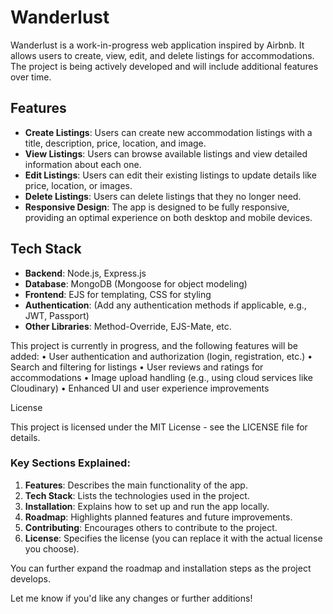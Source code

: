 # Wanderlust

Wanderlust is a work-in-progress web application inspired by Airbnb. It allows users to create, view, edit, and delete listings for accommodations. The project is being actively developed and will include additional features over time. 

## Features

- **Create Listings**: Users can create new accommodation listings with a title, description, price, location, and image.
- **View Listings**: Users can browse available listings and view detailed information about each one.
- **Edit Listings**: Users can edit their existing listings to update details like price, location, or images.
- **Delete Listings**: Users can delete listings that they no longer need.
- **Responsive Design**: The app is designed to be fully responsive, providing an optimal experience on both desktop and mobile devices.

## Tech Stack

- **Backend**: Node.js, Express.js
- **Database**: MongoDB (Mongoose for object modeling)
- **Frontend**: EJS for templating, CSS for styling
- **Authentication**: (Add any authentication methods if applicable, e.g., JWT, Passport)
- **Other Libraries**: Method-Override, EJS-Mate, etc.

This project is currently in progress, and the following features will be added:
	•	User authentication and authorization (login, registration, etc.)
	•	Search and filtering for listings
	•	User reviews and ratings for accommodations
	•	Image upload handling (e.g., using cloud services like Cloudinary)
	•	Enhanced UI and user experience improvements

 License

This project is licensed under the MIT License - see the LICENSE file for details.
### Key Sections Explained:

1. **Features**: Describes the main functionality of the app.
2. **Tech Stack**: Lists the technologies used in the project.
3. **Installation**: Explains how to set up and run the app locally.
4. **Roadmap**: Highlights planned features and future improvements.
5. **Contributing**: Encourages others to contribute to the project.
6. **License**: Specifies the license (you can replace it with the actual license you choose).

You can further expand the roadmap and installation steps as the project develops.

Let me know if you'd like any changes or further additions!
